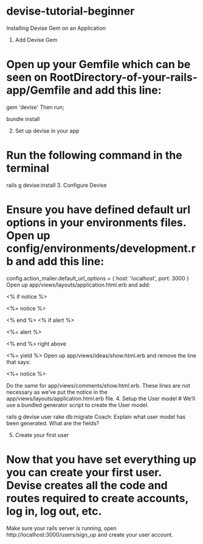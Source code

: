 # devise-tutorial-beginner

Installing Devise Gem on an Application

1. Add Devise Gem
# Open up your Gemfile which can be seen on RootDirectory-of-your-rails-app/Gemfile and add this line:

gem 'devise'
Then run;

bundle install

2. Set up devise in your app
# Run the following command in the terminal

rails g devise:install
3. Configure Devise
# Ensure you have defined default url options in your environments files. Open up config/environments/development.rb and add this line:

config.action_mailer.default_url_options = { host: 'localhost', port: 3000 }
Open up app/views/layouts/application.html.erb and add:

<% if notice %>
  <p class="alert alert-success"><%= notice %></p>
<% end %>
<% if alert %>
  <p class="alert alert-danger"><%= alert %></p>
<% end %>
right above

 <%= yield %>
Open up app/views/ideas/show.html.erb and remove the line that says:

<p id="notice"><%= notice %></p>
Do the same for app/views/comments/show.html.erb. These lines are not necessary as we’ve put the notice in the app/views/layouts/application.html.erb file.
4. Setup the User model
# We’ll use a bundled generator script to create the User model.

rails g devise user
rake db:migrate
Coach: Explain what user model has been generated. What are the fields?

5. Create your first user
# Now that you have set everything up you can create your first user. Devise creates all the code and routes required to create accounts, log in, log out, etc.

Make sure your rails server is running, open http://localhost:3000/users/sign_up and create your user account.
